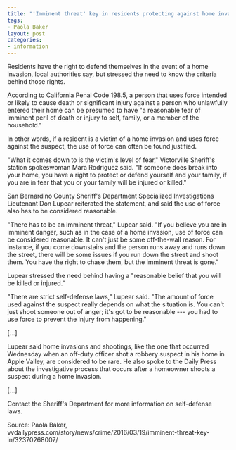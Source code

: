 ```yaml
---
title: "'Imminent threat' key in residents protecting against home invasion"
tags:
- Paola Baker
layout: post
categories:
- information
---
```


Residents have the right to defend themselves in the event of a home invasion, local authorities say, but stressed the need to know the criteria behind those rights.

According to California Penal Code 198.5, a person that uses force intended or likely to cause death or significant injury against a person who unlawfully entered their home can be presumed to have "a reasonable fear of imminent peril of death or injury to self, family, or a member of the household."

In other words, if a resident is a victim of a home invasion and uses force against the suspect, the use of force can often be found justified.

"What it comes down to is the victim's level of fear," Victorville Sheriff's station spokeswoman Mara Rodriguez said. "If someone does break into your home, you have a right to protect or defend yourself and your family, if you are in fear that you or your family will be injured or killed."

San Bernardino County Sheriff's Department Specialized Investigations Lieutenant Don Lupear reiterated the statement, and said the use of force also has to be considered reasonable.

"There has to be an imminent threat," Lupear said. "If you believe you are in imminent danger, such as in the case of a home invasion, use of force can be considered reasonable. It can't just be some off-the-wall reason. For instance, if you come downstairs and the person runs away and runs down the street, there will be some issues if you run down the street and shoot them. You have the right to chase them, but the imminent threat is gone."

Lupear stressed the need behind having a "reasonable belief that you will be killed or injured."

"There are strict self-defense laws," Lupear said. "The amount of force used against the suspect really depends on what the situation is. You can't just shoot someone out of anger; it's got to be reasonable --- you had to use force to prevent the injury from happening."

\[...\]

Lupear said home invasions and shootings, like the one that occurred Wednesday when an off-duty officer shot a robbery suspect in his home in Apple Valley, are considered to be rare. He also spoke to the Daily Press about the investigative process that occurs after a homeowner shoots a suspect during a home invasion.

\[...\]

Contact the Sheriff's Department for more information on self-defense laws.

Source: Paola Baker, vvdailypress.com/story/news/crime/2016/03/19/imminent-threat-key-in/32370268007/
